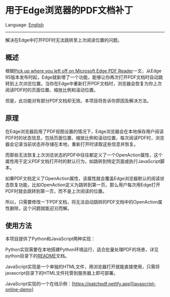 # 用于Edge浏览器的PDF文档补丁

Language: [English](README.md)

---

解决在Edge中打开PDF时无法跳转至上次阅读位置的问题。

## 概述

根据[Pick up where you left off on Microsoft Edge PDF Reader][pick-up-where-you-left-off]一文，从Edge 95版本发布时起，Edge就新增了一个功能，能够让你再次打开PDF文档时自动跳转到上次浏览位置。当你在Edge中重新打开PDF文档时，浏览器会恢复为你上次阅读PDF时的页面位置、缩放比例和滚动位置。

但是，此功能对有部分PDF文档却无效。本项目将告诉你原因及解决方法。

## 原理

在Edge浏览器启用了PDF视图设置的情况下，Edge浏览器会在本地保存用户阅读PDF时的状态信息，包括页面位置、缩放比例和滚动位置，每次阅读PDF时，浏览器会记录当前状态并存储在本地，重新打开时读取这些信息并恢复。

而那些无法恢复上次浏览状态的PDF中往往都定义了一个OpenAction属性，这个属性用于定义PDF文档打开时的默认行为，如跳转到特定页面或执行JavaScript脚本。

如果PDF文档定义了OpenAction属性，该属性就会覆盖Edge浏览器默认的阅读状态恢复功能，比如OpenAction定义为跳转到第一页，那么用户每次用Edge打开PDF时就会跳转到第一页，而不是上次阅读的位置。

所以，只需要修改一下PDF文档，将无法自动跳转的PDF文档中的OpenAction属性删除，这个问题就能迎刃而解。

## 使用方法

本项目提供了Python和JavaScript两种实现：

Python实现需要在本地搭建Python环境运行，适合批量处理PDF的场景，详见python目录下的[README][python-readme-zh]文档。

JavaScript实现是一个单独的HTML文件，用浏览器打开就能直接使用，只需将javascript目录下的HTML文件托管到服务器上即可部署。

JavaScript实现的一个在线示例：[https://patchpdf.netlify.app][javascript-online-demo]

[pick-up-where-you-left-off]: https://techcommunity.microsoft.com/discussions/edgeinsiderannouncements/pick-up-where-you-left-off-on-microsoft-edge-pdf-reader/2771351

[python-readme-zh]: python/README.zh_CN.md

[javascript-online-demo]: https://patchpdf.netlify.app